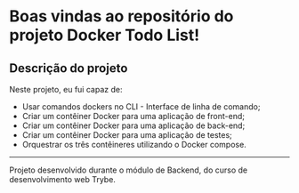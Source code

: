 # Boas vindas ao repositório do projeto Docker Todo List!

## Descrição do projeto

Neste projeto, eu fui capaz de:

- Usar comandos dockers no CLI - Interface de linha de comando;
- Criar um contêiner Docker para uma aplicação de front-end;
- Criar um contêiner Docker para uma aplicação de back-end;
- Criar um contêiner Docker para uma aplicação de testes;
- Orquestrar os três contêineres utilizando o Docker compose.

---
Projeto desenvolvido durante o módulo de Backend, do curso de desenvolvimento web Trybe.